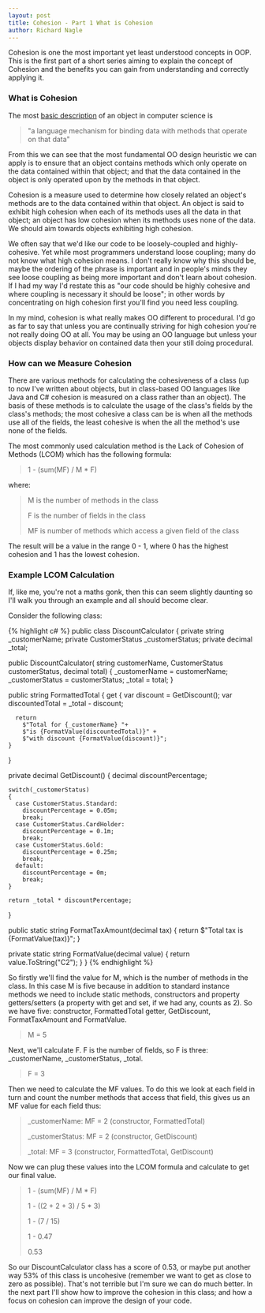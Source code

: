 ```yaml
---
layout: post
title: Cohesion - Part 1 What is Cohesion
author: Richard Nagle
---
```


Cohesion is one the most important yet least understood concepts in OOP. This is the first part of 
a short series aiming to explain the concept of Cohesion and the benefits you can gain from understanding
and correctly applying it. 

### What is Cohesion 

The most [basic description](https://en.wikipedia.org/wiki/Object#Computing) of an object in 
computer science is 

> "a language mechanism for binding data with methods that operate on that data"

From this we can see that the most fundamental OO design heuristic we can apply is to ensure 
that an object contains methods which only operate on the data contained within that object; and 
that the data contained in the object is only operated upon by the methods in that object.

Cohesion is a measure used to determine how closely related an object's methods are to the data
contained within that object. An object is said to exhibit high cohesion when each of its 
methods uses all the data in that object; an object has low cohesion when its methods uses none 
of the data. We should aim towards objects exhibiting high cohesion.

We often say that we'd like our code to be loosely-coupled and highly-cohesive. Yet while most
programmers understand loose coupling; many do not know what high cohesion means. I don't really 
know why this should be, maybe the ordering of the phrase is important and in people's minds they see 
loose coupling as being more important and don't learn about cohesion. If I had my way I'd restate 
this as "our code should be highly cohesive and where coupling is necessary it should be loose"; in 
other words by concentrating on high cohesion first you'll find you need less coupling. 

In my mind, cohesion is what really makes OO different to procedural. I'd go as far to say that
unless you are continually striving for high cohesion you're not really doing OO at all. You may be
using an OO language but unless your objects display behavior on contained data then your 
still doing procedural.

### How can we Measure Cohesion

There are various methods for calculating the cohesiveness of a class (up to now I've written 
about objects, but in class-based OO languages like Java and C# cohesion is measured on 
a class rather than an object). The basis of these methods is to calculate the usage of the class's 
fields by the class's methods; the most cohesive a class can be is when all the methods
use all of the fields, the least cohesive is when the all the method's use none of the fields.

The most commonly used calculation method is the Lack of Cohesion of Methods (LCOM) which has
the following formula:

> 1 - (sum(MF) / M * F)

where:

> M is the number of methods in the class
>
> F is the number of fields in the class
>
> MF is number of methods which access a given field of the class
        
The result will be a value in the range 0 - 1, where 0 has the highest cohesion and 1 has the lowest 
cohesion. 

### Example LCOM Calculation

If, like me, you're not a maths gonk, then this can seem slightly daunting so I'll walk you through an 
example and all should become clear.

Consider the following class:

{% highlight c# %}
public class DiscountCalculator
{
  private string _customerName;
  private CustomerStatus _customerStatus;
  private decimal _total;

  public DiscountCalculator(
    string customerName,
    CustomerStatus customerStatus,
    decimal total)
  {
    _customerName = customerName;
    _customerStatus = customerStatus;
    _total = total;
  }

  public string FormattedTotal
  {
    get
    {
      var discount = GetDiscount();
      var discountedTotal = _total - discount;

      return
        $"Total for {_customerName} "+
        $"is {FormatValue(discountedTotal)}" +
        $"with discount {FormatValue(discount)}";
    }
  }

  private decimal GetDiscount()
  {
    decimal discountPercentage;

    switch(_customerStatus)
    {
      case CustomerStatus.Standard:
        discountPercentage = 0.05m;
        break;
      case CustomerStatus.CardHolder:
        discountPercentage = 0.1m;
        break;
      case CustomerStatus.Gold:
        discountPercentage = 0.25m;
        break;
      default:
        discountPercentage = 0m;
        break;
    }

    return _total * discountPercentage;
  }

  public static string FormatTaxAmount(decimal tax)
  {
    return $"Total tax is {FormatValue(tax)}";
  }

  private static string FormatValue(decimal value)
  {
    return value.ToString("C2");
  }
}
{% endhighlight %}

So firstly we'll find the value for M, which is the number of methods in the class. In this case M is 
five because in addition to standard instance methods we need to include static methods, constructors 
and property getters/setters (a property with get and set, if we had any, counts as 2). So we have 
five: constructor, FormattedTotal getter, GetDiscount, FormatTaxAmount and FormatValue.

> M = 5

Next, we'll calculate F. F is the number of fields, so F is three: _customerName, _customerStatus, _total.

> F = 3

Then we need to calculate the MF values. To do this we look at each field in turn and count the 
number methods that access that field, this gives us an MF value for each field thus:

> _customerName: MF = 2 (constructor, FormattedTotal)
>
> _customerStatus: MF = 2 (constructor, GetDiscount)
>
> _total: MF = 3 (constructor, FormattedTotal, GetDiscount)

Now we can plug these values into the LCOM formula and calculate to get our final value.

> 1 - (sum(MF) / M * F)
>
> 1 - ((2 + 2 + 3) / 5 * 3)
>
> 1 - (7 / 15)
>
> 1 - 0.47
> 
> 0.53

So our DiscountCalculator class has a score of 0.53, or maybe put another way 53% of this
class is uncohesive (remember we want to get as close to zero as possible). That's not 
terrible but I'm sure we can do much better. In the next part I'll show how to improve the cohesion
in this class; and how a focus on cohesion can improve the design of your code.
